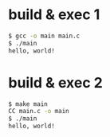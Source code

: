 # build & exec 1

```bash
$ gcc -o main main.c
$ ./main
hello, world!
```

# build & exec 2

```bash
$ make main
CC main.c -o main
$ ./main
hello, world!
```
